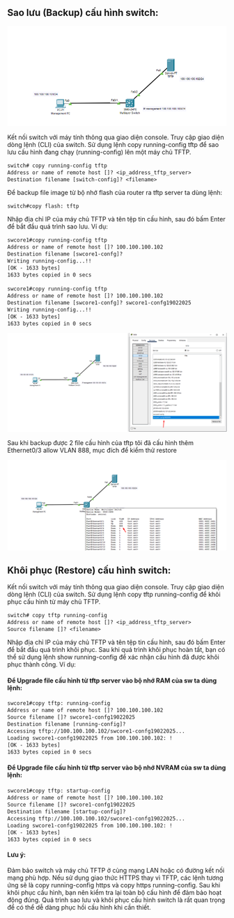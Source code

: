 ## Sao lưu (Backup) cấu hình switch:

  <img src="Basicnetworkimages/24.png">

  Kết nối switch với máy tính thông qua giao diện console.
  Truy cập giao diện dòng lệnh (CLI) của switch.
  Sử dụng lệnh copy running-config tftp để sao lưu cấu hình đang chạy (running-config) lên một máy chủ TFTP.

    switch# copy running-config tftp
    Address or name of remote host []? <ip_address_tftp_server>
    Destination filename [switch-config]? <filename>

  Để backup file image từ bộ nhớ flash của router ra tftp server ta dùng lệnh:

    switch#copy flash: tftp

  Nhập địa chỉ IP của máy chủ TFTP và tên tệp tin cấu hình, sau đó bấm Enter để bắt đầu quá trình sao lưu.
  Ví dụ:

    swcore1#copy running-config tftp
    Address or name of remote host []? 100.100.100.102
    Destination filename [swcore1-confg]? 
    Writing running-config...!!
    [OK - 1633 bytes]
    1633 bytes copied in 0 secs

    swcore1#copy running-config tftp
    Address or name of remote host []? 100.100.100.102
    Destination filename [swcore1-confg]? swcore1-confg19022025
    Writing running-config...!!
    [OK - 1633 bytes]
    1633 bytes copied in 0 secs

  <img src="Basicnetworkimages/26.png">

  Sau khi backup được 2 file cấu hình của tftp tôi đã cấu hình thêm Ethernet0/3 allow VLAN 888, mục đích để kiểm thử restore
   
  <img src="Basicnetworkimages/25.png">

## Khôi phục (Restore) cấu hình switch:

  Kết nối switch với máy tính thông qua giao diện console.
  Truy cập giao diện dòng lệnh (CLI) của switch.
  Sử dụng lệnh copy tftp running-config để khôi phục cấu hình từ máy chủ TFTP.

    switch# copy tftp running-config
    Address or name of remote host []? <ip_address_tftp_server>
    Source filename []? <filename>

  Nhập địa chỉ IP của máy chủ TFTP và tên tệp tin cấu hình, sau đó bấm Enter để bắt đầu quá trình khôi phục.
  Sau khi quá trình khôi phục hoàn tất, bạn có thể sử dụng lệnh show running-config để xác nhận cấu hình đã được khôi phục thành công.
  Ví dụ:

#### Để Upgrade file cấu hình từ tftp server vào bộ nhớ RAM của sw ta dùng lệnh:
    swcore1#copy tftp: running-config
    Address or name of remote host []? 100.100.100.102
    Source filename []? swcore1-confg19022025
    Destination filename [running-config]? 
    Accessing tftp://100.100.100.102/swcore1-confg19022025...
    Loading swcore1-confg19022025 from 100.100.100.102: !
    [OK - 1633 bytes]
    1633 bytes copied in 0 secs

#### Để Upgrade file cấu hình từ tftp server vào bộ nhớ NVRAM của sw ta dùng lệnh:

    swcore1#copy tftp: startup-config
    Address or name of remote host []? 100.100.100.102
    Source filename []? swcore1-confg19022025
    Destination filename [startup-config]? 
    Accessing tftp://100.100.100.102/swcore1-confg19022025...
    Loading swcore1-confg19022025 from 100.100.100.102: !
    [OK - 1633 bytes]
    1633 bytes copied in 0 secs


#### Lưu ý:

  Đảm bảo switch và máy chủ TFTP ở cùng mạng LAN hoặc có đường kết nối mạng phù hợp.
  Nếu sử dụng giao thức HTTPS thay vì TFTP, các lệnh tương ứng sẽ là copy running-config https và copy https running-config.
  Sau khi khôi phục cấu hình, bạn nên kiểm tra lại toàn bộ cấu hình để đảm bảo hoạt động đúng.
  Quá trình sao lưu và khôi phục cấu hình switch là rất quan trọng để có thể dễ dàng phục hồi cấu hình khi cần thiết.